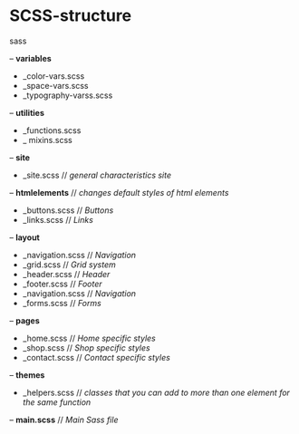 # SCSS-structure 
sass

– **variables**
   * _color-vars.scss    
   * _space-vars.scss    
   * _typography-varss.scss  

– **utilities**
   * _functions.scss 
   * _ mixins.scss 

– **site**
   * _site.scss         // *general characteristics site*

– **htmlelements**      // *changes default styles of html elements*
   * _buttons.scss      // *Buttons*
   * _links.scss        // *Links*

– **layout**
   * _navigation.scss   // *Navigation*
   * _grid.scss         // *Grid system*
   * _header.scss       // *Header*
   * _footer.scss       // *Footer*
   * _navigation.scss   // *Navigation*
   * _forms.scss        // *Forms*

– **pages**
   * _home.scss         // *Home specific styles*
   * _shop.scss        // *Shop specific styles*
   * _contact.scss      // *Contact specific styles*

– **themes**
   * _helpers.scss        // *classes that you can add to more than one element for the same function*

– **main.scss**              // *Main Sass file*
